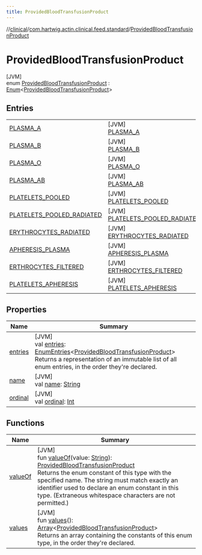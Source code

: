 ```yaml
---
title: ProvidedBloodTransfusionProduct
---
```

//[clinical](../../../index.html)/[com.hartwig.actin.clinical.feed.standard](../index.html)/[ProvidedBloodTransfusionProduct](index.html)



# ProvidedBloodTransfusionProduct



[JVM]\
enum [ProvidedBloodTransfusionProduct](index.html) : [Enum](https://kotlinlang.org/api/latest/jvm/stdlib/kotlin/-enum/index.html)&lt;[ProvidedBloodTransfusionProduct](index.html)&gt;



## Entries


| | |
|---|---|
| [PLASMA_A](-p-l-a-s-m-a_-a/index.html) | [JVM]<br>[PLASMA_A](-p-l-a-s-m-a_-a/index.html) |
| [PLASMA_B](-p-l-a-s-m-a_-b/index.html) | [JVM]<br>[PLASMA_B](-p-l-a-s-m-a_-b/index.html) |
| [PLASMA_O](-p-l-a-s-m-a_-o/index.html) | [JVM]<br>[PLASMA_O](-p-l-a-s-m-a_-o/index.html) |
| [PLASMA_AB](-p-l-a-s-m-a_-a-b/index.html) | [JVM]<br>[PLASMA_AB](-p-l-a-s-m-a_-a-b/index.html) |
| [PLATELETS_POOLED](-p-l-a-t-e-l-e-t-s_-p-o-o-l-e-d/index.html) | [JVM]<br>[PLATELETS_POOLED](-p-l-a-t-e-l-e-t-s_-p-o-o-l-e-d/index.html) |
| [PLATELETS_POOLED_RADIATED](-p-l-a-t-e-l-e-t-s_-p-o-o-l-e-d_-r-a-d-i-a-t-e-d/index.html) | [JVM]<br>[PLATELETS_POOLED_RADIATED](-p-l-a-t-e-l-e-t-s_-p-o-o-l-e-d_-r-a-d-i-a-t-e-d/index.html) |
| [ERYTHROCYTES_RADIATED](-e-r-y-t-h-r-o-c-y-t-e-s_-r-a-d-i-a-t-e-d/index.html) | [JVM]<br>[ERYTHROCYTES_RADIATED](-e-r-y-t-h-r-o-c-y-t-e-s_-r-a-d-i-a-t-e-d/index.html) |
| [APHERESIS_PLASMA](-a-p-h-e-r-e-s-i-s_-p-l-a-s-m-a/index.html) | [JVM]<br>[APHERESIS_PLASMA](-a-p-h-e-r-e-s-i-s_-p-l-a-s-m-a/index.html) |
| [ERTHROCYTES_FILTERED](-e-r-t-h-r-o-c-y-t-e-s_-f-i-l-t-e-r-e-d/index.html) | [JVM]<br>[ERTHROCYTES_FILTERED](-e-r-t-h-r-o-c-y-t-e-s_-f-i-l-t-e-r-e-d/index.html) |
| [PLATELETS_APHERESIS](-p-l-a-t-e-l-e-t-s_-a-p-h-e-r-e-s-i-s/index.html) | [JVM]<br>[PLATELETS_APHERESIS](-p-l-a-t-e-l-e-t-s_-a-p-h-e-r-e-s-i-s/index.html) |


## Properties


| Name | Summary |
|---|---|
| [entries](entries.html) | [JVM]<br>val [entries](entries.html): [EnumEntries](https://kotlinlang.org/api/latest/jvm/stdlib/kotlin.enums/-enum-entries/index.html)&lt;[ProvidedBloodTransfusionProduct](index.html)&gt;<br>Returns a representation of an immutable list of all enum entries, in the order they're declared. |
| [name](../-provided-lab-unit/-n-o-n-e/index.html#-372974862%2FProperties%2F1757943785) | [JVM]<br>val [name](../-provided-lab-unit/-n-o-n-e/index.html#-372974862%2FProperties%2F1757943785): [String](https://kotlinlang.org/api/latest/jvm/stdlib/kotlin/-string/index.html) |
| [ordinal](../-provided-lab-unit/-n-o-n-e/index.html#-739389684%2FProperties%2F1757943785) | [JVM]<br>val [ordinal](../-provided-lab-unit/-n-o-n-e/index.html#-739389684%2FProperties%2F1757943785): [Int](https://kotlinlang.org/api/latest/jvm/stdlib/kotlin/-int/index.html) |


## Functions


| Name | Summary |
|---|---|
| [valueOf](value-of.html) | [JVM]<br>fun [valueOf](value-of.html)(value: [String](https://kotlinlang.org/api/latest/jvm/stdlib/kotlin/-string/index.html)): [ProvidedBloodTransfusionProduct](index.html)<br>Returns the enum constant of this type with the specified name. The string must match exactly an identifier used to declare an enum constant in this type. (Extraneous whitespace characters are not permitted.) |
| [values](values.html) | [JVM]<br>fun [values](values.html)(): [Array](https://kotlinlang.org/api/latest/jvm/stdlib/kotlin/-array/index.html)&lt;[ProvidedBloodTransfusionProduct](index.html)&gt;<br>Returns an array containing the constants of this enum type, in the order they're declared. |

